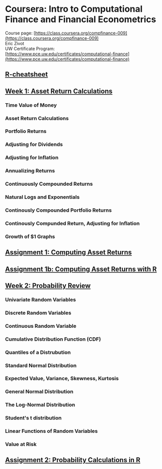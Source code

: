 

# Coursera: Intro to Computational Finance and Financial Econometrics

Course page: [https://class.coursera.org/compfinance-009](https://class.coursera.org/compfinance-009)  
Eric Zivot   
UW Certificate Program: [https://www.pce.uw.edu/certificates/computational-finance](https://www.pce.uw.edu/certificates/computational-finance)   


## [R-cheatsheet](R-cheatsheet.md)

## [Week 1: Asset Return Calculations](week1.md)

### Time Value of Money
### Asset Return Calculations
### Portfolio Returns
### Adjusting for Dividends
### Adjusting for Inflation 
### Annualizing Returns
### Continuously Compounded Returns
### Natural Logs and Exponentials
### Continously Compounded Portfolio Returns 
### Continously Compunded Return, Adjusting for Inflation
### Growth of $1 Graphs


## [Assignment 1: Computing Asset Returns](assignment1.md)

## [Assignment 1b: Computing Asset Returns with R](assignment1b.md)



## [Week 2: Probability Review](week2.md)

### Univariate Random Variables
### Discrete Random Variables
### Continuous Random Variable
### Cumulative Distribution Function (CDF)
### Quantiles of a Distrubution
### Standard Normal Distribution
### Expected Value, Variance, Skewness, Kurtosis
### General Normal Distribution
### The Log-Normal Distribution
### Student's t distribution
### Linear Functions of Random Variables
### Value at Risk

## [Assignment 2: Probability Calculations in R](assignment2.md)




